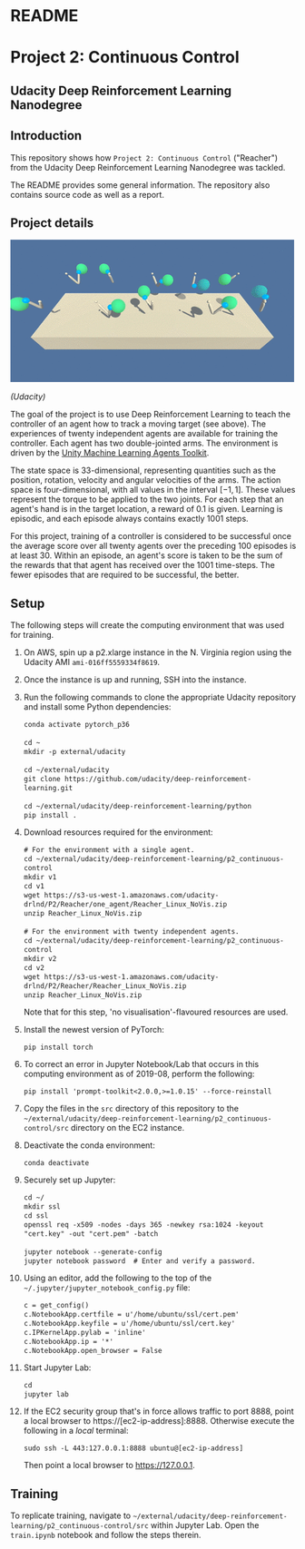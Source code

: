 # README
# Project 2: Continuous Control
## Udacity Deep Reinforcement Learning Nanodegree


## Introduction

This repository shows how `Project 2: Continuous Control` ("Reacher") from the Udacity Deep Reinforcement Learning Nanodegree was tackled.

The README provides some general information. The repository also contains source code as well as a report.


## Project details

![reacher](img/visualization_1.gif)

_(Udacity)_

The goal of the project is to use Deep Reinforcement Learning to teach the controller of an agent how to track a moving target (see above). The experiences of twenty independent agents are available for training the controller. Each agent has two double-jointed arms. The environment is driven by the [Unity Machine Learning Agents Toolkit](https://github.com/Unity-Technologies/ml-agents).

The state space is 33-dimensional, representing quantities such as the position, rotation, velocity and angular velocities of the arms. The action space is four-dimensional, with all values in the interval $[-1, 1]$. These values represent the torque to be applied to the two joints. For each step that an agent's hand is in the target location, a reward of 0.1 is given. Learning is episodic, and each episode always contains exactly 1001 steps.

For this project, training of a controller is considered to be successful once the average score over all twenty agents over the preceding 100 episodes is at least 30. Within an episode, an agent's score is taken to be the sum of the rewards that that agent has received over the 1001 time-steps. The fewer episodes that are required to be successful, the better.


## Setup

The following steps will create the computing environment that was used for training.

1. On AWS, spin up a p2.xlarge instance in the N. Virginia region using the Udacity AMI `ami-016ff5559334f8619`.
2. Once the instance is up and running, SSH into the instance.
3. Run the following commands to clone the appropriate Udacity repository and install some Python dependencies:

	```
	conda activate pytorch_p36

	cd ~
	mkdir -p external/udacity

	cd ~/external/udacity
	git clone https://github.com/udacity/deep-reinforcement-learning.git

	cd ~/external/udacity/deep-reinforcement-learning/python
	pip install .
	```

4. Download resources required for the environment:

	```
	# For the environment with a single agent.
	cd ~/external/udacity/deep-reinforcement-learning/p2_continuous-control
	mkdir v1 
	cd v1
	wget https://s3-us-west-1.amazonaws.com/udacity-drlnd/P2/Reacher/one_agent/Reacher_Linux_NoVis.zip
	unzip Reacher_Linux_NoVis.zip

	# For the environment with twenty independent agents.
	cd ~/external/udacity/deep-reinforcement-learning/p2_continuous-control
	mkdir v2
	cd v2
	wget https://s3-us-west-1.amazonaws.com/udacity-drlnd/P2/Reacher/Reacher_Linux_NoVis.zip
	unzip Reacher_Linux_NoVis.zip
	```
	
	Note that for this step, 'no visualisation'-flavoured resources are used.
	
5. Install the newest version of PyTorch:

	```
	pip install torch
	```
	
6. To correct an error in Jupyter Notebook/Lab that occurs in this computing environment as of 2019-08, perform the following:

	```
	pip install 'prompt-toolkit<2.0.0,>=1.0.15' --force-reinstall
	```
	
7. Copy the files in the `src` directory of this repository to the `~/external/udacity/deep-reinforcement-learning/p2_continuous-control/src` directory on the EC2 instance.	
	
8. Deactivate the conda environment:

	```
	conda deactivate
	```
	
9. Securely set up Jupyter:

	```
	cd ~/
	mkdir ssl
	cd ssl
	openssl req -x509 -nodes -days 365 -newkey rsa:1024 -keyout "cert.key" -out "cert.pem" -batch	
	
	jupyter notebook --generate-config
	jupyter notebook password  # Enter and verify a password.
	
	```
	
10. Using an editor, add the following to the top of the `~/.jupyter/jupyter_notebook_config.py` file:

	```
	c = get_config()
	c.NotebookApp.certfile = u'/home/ubuntu/ssl/cert.pem'
	c.NotebookApp.keyfile = u'/home/ubuntu/ssl/cert.key'
	c.IPKernelApp.pylab = 'inline'
	c.NotebookApp.ip = '*'
	c.NotebookApp.open_browser = False	
	```
	
11. Start Jupyter Lab:

	```
	cd
	jupyter lab	
	```
	
12. If the EC2 security group that's in force allows traffic to port 8888, point a local browser to https://[ec2-ip-address]:8888. Otherwise execute the following in a _local_ terminal:

	```
	sudo ssh -L 443:127.0.0.1:8888 ubuntu@[ec2-ip-address]
	```
	
	Then point a local browser to https://127.0.0.1.


## Training

To replicate training, navigate to `~/external/udacity/deep-reinforcement-learning/p2_continuous-control/src` within Jupyter Lab. Open the `train.ipynb` notebook and follow the steps therein.
